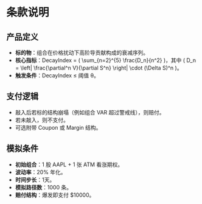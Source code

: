 # 条款说明

## 产品定义
- **标的物**：组合在价格扰动下高阶导贡献构成的衰减序列。
- **核心指标**：DecayIndex = \( \sum_{n=2}^{5} \frac{D_n}{n^2} \)，其中 \( D_n = \left| \frac{\partial^n V}{\partial S^n} \right| \cdot (\Delta S)^n \)。
- **触发条件**：DecayIndex ≤ 阈值 θ。

## 支付逻辑
- 敲入后若标的结构崩塌（例如组合 VAR 超过警戒线），则赔付。
- 若未敲入，则不支付。
- 可选附带 Coupon 或 Margin 结构。

## 模拟条件
- **初始组合**：1 股 AAPL + 1 张 ATM 看涨期权。
- **波动率**：20% 年化。
- **时间步长**：1天。
- **模拟路径数**：1000 条。
- **赔付结构**：爆发即支付 $10000。